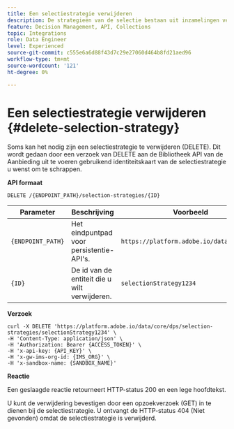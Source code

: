 ```yaml
---
title: Een selectiestrategie verwijderen
description: De strategieën van de selectie bestaan uit inzamelingen verbonden aan beperkingen en rangschikkende methodes om aanbiedingen te bepalen.
feature: Decision Management, API, Collections
topic: Integrations
role: Data Engineer
level: Experienced
source-git-commit: c555e6a6d88f43d7c29e27060d464b8fd21aed96
workflow-type: tm+mt
source-wordcount: '121'
ht-degree: 0%

---
```



# Een selectiestrategie verwijderen {#delete-selection-strategy}

Soms kan het nodig zijn een selectiestrategie te verwijderen (DELETE). Dit wordt gedaan door een verzoek van DELETE aan de Bibliotheek API van de Aanbieding uit te voeren gebruikend identiteitskaart van de selectiestrategie u wenst om te schrappen.

**API formaat**

```http
DELETE /{ENDPOINT_PATH}/selection-strategies/{ID}
```

| Parameter | Beschrijving | Voorbeeld |
| --------- | ----------- | ------- |
| `{ENDPOINT_PATH}` | Het eindpuntpad voor persistentie-API&#39;s. | `https://platform.adobe.io/data/core/dps` |
| `{ID}` | De id van de entiteit die u wilt verwijderen. | `selectionStrategy1234` |

**Verzoek**

```shell
curl -X DELETE 'https://platform.adobe.io/data/core/dps/selection-strategies/selectionStrategy1234' \
-H 'Content-Type: application/json' \
-H 'Authorization: Bearer {ACCESS_TOKEN}' \
-H 'x-api-key: {API_KEY}' \
-H 'x-gw-ims-org-id: {IMS_ORG}' \
-H 'x-sandbox-name: {SANDBOX_NAME}'
```

**Reactie**

Een geslaagde reactie retourneert HTTP-status 200 en een lege hoofdtekst.

U kunt de verwijdering bevestigen door een opzoekverzoek (GET) in te dienen bij de selectiestrategie. U ontvangt de HTTP-status 404 (Niet gevonden) omdat de selectiestrategie is verwijderd.
